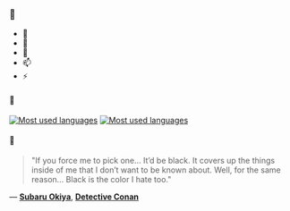 ### 👋

- 🔭
- 🌱
- 💬
- 📫
- ⚡

#### 🧏

[![Most used languages](https://github-readme-stats-aynah.vercel.app/api/top-langs/?username=aynh&theme=solarized-dark&langs_count=6&layout=compact&hide_title=true)](https://github.com/anuraghazra/github-readme-stats#gh-dark-mode-only)
[![Most used languages](https://github-readme-stats-aynah.vercel.app/api/top-langs/?username=aynh&theme=solarized-light&langs_count=6&layout=compact&hide_title=true)](https://github.com/anuraghazra/github-readme-stats#gh-light-mode-only)

#### 💬

> "If you force me to pick one… It’d be black. It covers up the things inside of me that I don’t want to be known about. Well, for the same reason… Black is the color I hate too."

&mdash; [**Subaru Okiya**](https://myanimelist.net/character.php?q=Subaru%20Okiya&cat=character), [**Detective Conan**](https://myanimelist.net/search/all?q=Detective%20Conan&cat=all)
